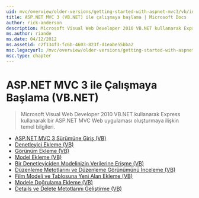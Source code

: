 ```yaml
---
uid: mvc/overview/older-versions/getting-started-with-aspnet-mvc3/vb/index
title: ASP.NET MVC 3 (VB.NET) ile çalışmaya başlama | Microsoft Docs
author: rick-anderson
description: Microsoft Visual Web Developer 2010 VB.NET kullanarak Express kullanarak bir ASP.NET MVC Web uygulaması oluşturmaya ilişkin temel bilgileri.
ms.author: riande
ms.date: 04/12/2012
ms.assetid: c2f134f3-fc6b-4603-823f-d1eabe55bba2
msc.legacyurl: /mvc/overview/older-versions/getting-started-with-aspnet-mvc3/vb
msc.type: chapter
---
```

<a name="getting-started-with-aspnet-mvc-3-vbnet"></a>ASP.NET MVC 3 ile Çalışmaya Başlama (VB.NET)
====================
> Microsoft Visual Web Developer 2010 VB.NET kullanarak Express kullanarak bir ASP.NET MVC Web uygulaması oluşturmaya ilişkin temel bilgileri.


- [ASP.NET MVC 3 Sürümüne Giriş (VB)](intro-to-aspnet-mvc-3.md)
- [Denetleyici Ekleme (VB)](adding-a-controller.md)
- [Görünüm Ekleme (VB)](adding-a-view.md)
- [Model Ekleme (VB)](adding-a-model.md)
- [Bir Denetleyiciden Modelinizin Verilerine Erişme (VB)](accessing-your-models-data-from-a-controller.md)
- [Düzenleme Metotlarını ve Düzenleme Görünümünü İnceleme (VB)](examining-the-edit-methods-and-edit-view.md)
- [Film Modeli ve Tablosuna Yeni Alan Ekleme (VB)](adding-a-new-field.md)
- [Modele Doğrulama Ekleme (VB)](adding-validation-to-the-model.md)
- [Details ve Delete Metotlarını Geliştirme (VB)](improving-the-details-and-delete-methods.md)
